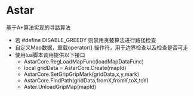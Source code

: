 # Astar
基于A*算法实现的寻路算法

  * 若 #define DISABLE_GREEDY 则禁用贪婪算法进行路径检查
  * 自定义Map数据，重载operator() 操作符，用于边界检查以及检查是否可走
  * 使用lua脚本调用提供以下接口
    * AstarCore.RegLoadMapFunc(loadMapDataFunc)
    * local gridData = AstarCore.Create(mapId)
    * AstarCore.SetGripGripMark(gridData,x,y,mark)
    * AstarCore.FindPath(gridData,fromX,fromY,toX,toY)
    * Aster.UnloadGripMap(mapId)